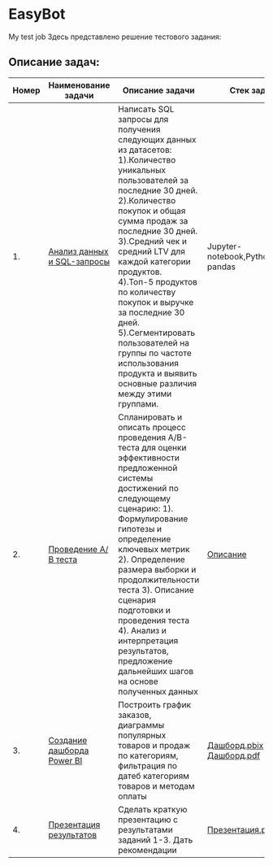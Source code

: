 # EasyBot
My test job
Здесь представлено решение тестового задания:
## Описание задач:  
|Номер | Наименование задачи                      | Описание задачи                                       |   Стек                                        задачи |
| ----------- | --------------------------------------------- | ------------------------------------------------------ | ---------------------------------------------------------------------- |  
| 1. | [Анализ данных и SQL-запросы](https://github.com/moseevaevgeniya/EasyBot/blob/415ecdcda59738c12cf0462239284799f64c6f14/Case-1/README.md)| Написать SQL запросы для получения следующих данных из датасетов: 1).Количество уникальных пользователей за последние 30 дней. 2).Количество покупок и общая сумма продаж за последние 30 дней.  3).Средний чек и средний LTV для каждой категории продуктов.           4).Топ-5 продуктов по количеству покупок и выручке за последние 30 дней.  5).Сегментировать пользователей на группы по частоте использования продукта и выявить основные различия между этими группами. |Jupyter-notebook,Python,sqlite3, pandas |
| 2. | [Проведение А/В теста](https://github.com/moseevaevgeniya/EasyBot/blob/27d8ec358c3939c7e1a46eb113e5a4aeaf117259/Case-2/README.md)| Cпланировать и описать процесс проведения A/B-теста для оценки эффективности предложенной системы достижений по следующему сценарию: 1). Формулирование гипотезы и определение ключевых метрик 2). Определение размера выборки и продолжительности теста 3). Описание сценария подготовки и проведения теста 4). Анализ и интерпретация результатов, предложение дальнейших шагов на основе полученных данных|[ Описание](https://github.com/moseevaevgeniya/EasyBot/tree/main/Case-2) |
| 3. | [Создание дашборда Power BI](https://github.com/moseevaevgeniya/EasyBot/blob/6c8f12e0c450f1a27ea4e98477680b3fa67b82ea/Case-3/README.md)| Построить график заказов, диаграммы популярных товаров и продаж по категориям, фильтрация по датеб категориям товаров и методам оплаты|[ Дашборд.pbix](https://github.com/moseevaevgeniya/EasyBot/blob/8655a7b9b6e18fdb266f2414a17d42f5c8bceb6e/Case-3/Easy_Bot.pbix)  [ Дашборд.pdf](https://github.com/moseevaevgeniya/EasyBot/blob/910e0690fa7f61d2f9e9138fb3c3f7d3bb60033d/Case-3/Easy_Bot_pdf1.pdf)|
| 4. | [Презентация результатов](https://github.com/moseevaevgeniya/EasyBot/blob/ab94403dc847d5248e36d2cdf6dcd89c68c26c00/Case-4/%D0%9E%D1%82%D1%87%D0%B5%D1%82%20%D0%BE%20%D1%80%D0%B0%D0%B1%D0%BE%D1%82%D0%B5%20%D0%B8%D0%BD%D1%82%D0%B5%D1%80%D0%BD%D0%B5%D1%82-%D0%BC%D0%B0%D0%B3%D0%B0%D0%B7%D0%B8%D0%BD%D0%B0.pdf)| Сделать краткую презентацию с результатами заданий 1-3. Дать рекомендации |  [ Презентация.pdf](https://github.com/moseevaevgeniya/EasyBot/blob/c9444edb799650b2c9021ae834a8a11d5130a6bd/Case-4/%D0%9E%D1%82%D1%87%D0%B5%D1%82%20%D0%BE%20%D1%80%D0%B0%D0%B1%D0%BE%D1%82%D0%B5%20%D0%B8%D0%BD%D1%82%D0%B5%D1%80%D0%BD%D0%B5%D1%82-%D0%BC%D0%B0%D0%B3%D0%B0%D0%B7%D0%B8%D0%BD%D0%B0.pdf)|
